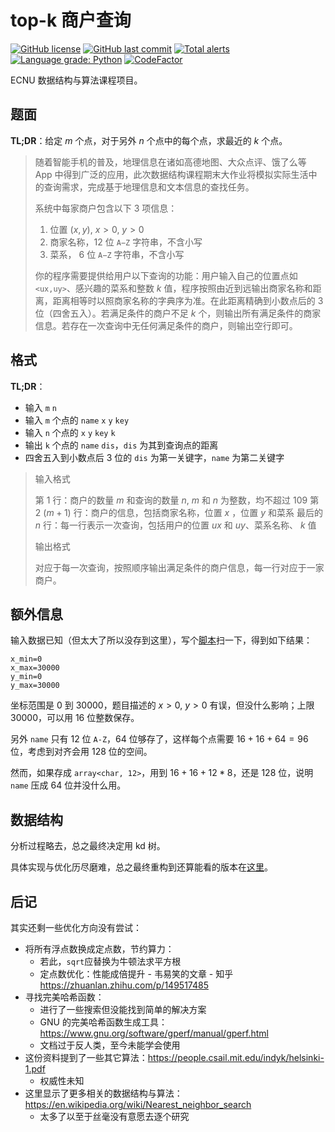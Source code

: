 # top-k 商户查询

[![GitHub license](https://img.shields.io/github/license/ccxxxi/k-nearest-neighbors)](LICENSE)
[![GitHub last commit](https://img.shields.io/github/last-commit/ccxxxi/k-nearest-neighbors)](https://github.com/CCXXXI/k-nearest-neighbors/commits)
[![Total alerts](https://img.shields.io/lgtm/alerts/g/CCXXXI/k-nearest-neighbors.svg?logo=lgtm&logoWidth=18)](https://lgtm.com/projects/g/CCXXXI/k-nearest-neighbors/alerts/)
[![Language grade: Python](https://img.shields.io/lgtm/grade/python/g/CCXXXI/k-nearest-neighbors.svg?logo=lgtm&logoWidth=18)](https://lgtm.com/projects/g/CCXXXI/k-nearest-neighbors/context:python)
[![CodeFactor](https://www.codefactor.io/repository/github/ccxxxi/k-nearest-neighbors/badge)](https://www.codefactor.io/repository/github/ccxxxi/k-nearest-neighbors)

ECNU 数据结构与算法课程项目。

## 题面

**TL;DR**：给定 $m$ 个点，对于另外 $n$ 个点中的每个点，求最近的 $k$ 个点。

> 随着智能手机的普及，地理信息在诸如高德地图、大众点评、饿了么等 App 中得到广泛的应用，此次数据结构课程期末大作业将模拟实际生活中的查询需求，完成基于地理信息和文本信息的查找任务。
>
> 系统中每家商户包含以下 3 项信息：
>
> 1. 位置 $(x,y)$, $x>0$, $y>0$
> 2. 商家名称，12 位 `A−Z` 字符串，不含小写
> 3. 菜系， 6 位 `A−Z` 字符串，不含小写
>
> 你的程序需要提供给用户以下查询的功能：用户输入自己的位置点如 `<ux,uy>`、感兴趣的菜系和整数 $k$ 值，程序按照由近到远输出商家名称和距离，距离相等时以照商家名称的字典序为准。在此距离精确到小数点后的 3 位（四舍五入）。若满足条件的商户不足 $k$ 个，则输出所有满足条件的商家信息。若存在一次查询中无任何满足条件的商户，则输出空行即可。

## 格式

**TL;DR**：

- 输入 `m` `n`
- 输入 `m` 个点的 `name` `x` `y` `key`
- 输入 `n` 个点的 `x` `y` `key` `k`
- 输出 `k` 个点的 `name` `dis`，`dis` 为其到查询点的距离
- 四舍五入到小数点后 3 位的 `dis` 为第一关键字，`name` 为第二关键字

> 输入格式
>
> 第 $1$ 行：商户的数量 $m$ 和查询的数量 $n$, $m$ 和 $n$ 为整数，均不超过 109
> 第 $2~(m+1)$ 行：商户的信息，包括商家名称，位置 $x$ ，位置 $y$ 和菜系
> 最后的 $n$ 行：每一行表示一次查询，包括用户的位置 $ux$ 和 $uy$、菜系名称、 $k$ 值
>
> 输出格式
>
> 对应于每一次查询，按照顺序输出满足条件的商户信息，每一行对应于一家商户。

## 额外信息

输入数据已知（但太大了所以没存到这里），写个[脚本](test.py)扫一下，得到如下结果：

```
x_min=0
x_max=30000
y_min=0
y_max=30000
```

坐标范围是 $0$ 到 $30000$，题目描述的 $x>0$, $y>0$ 有误，但没什么影响；上限 $30000$，可以用 16 位整数保存。

另外 `name` 只有 12 位 `A-Z`，64 位够存了，这样每个点需要 $16+16+64=96$ 位，考虑到对齐会用 128 位的空间。

然而，如果存成 `array<char, 12>`，用到 $16+16+12*8$，还是 128 位，说明 `name` 压成 64 位并没什么用。

## 数据结构

分析过程略去，总之最终决定用 kd 树。

具体实现与优化历尽磨难，总之最终重构到还算能看的版本在[这里](main.cpp)。

## 后记

其实还剩一些优化方向没有尝试：

- 将所有浮点数换成定点数，节约算力：
  - 若此，`sqrt`应替换为牛顿法求平方根
  - 定点数优化：性能成倍提升 - 韦易笑的文章 - 知乎 https://zhuanlan.zhihu.com/p/149517485
- 寻找完美哈希函数：
  - 进行了一些搜索但没能找到简单的解决方案
  - GNU 的完美哈希函数生成工具：https://www.gnu.org/software/gperf/manual/gperf.html
  - 文档过于反人类，至今未能学会使用
- 这份资料提到了一些其它算法：https://people.csail.mit.edu/indyk/helsinki-1.pdf
  - 权威性未知
- 这里显示了更多相关的数据结构与算法：https://en.wikipedia.org/wiki/Nearest_neighbor_search
  - 太多了以至于丝毫没有意愿去逐个研究
